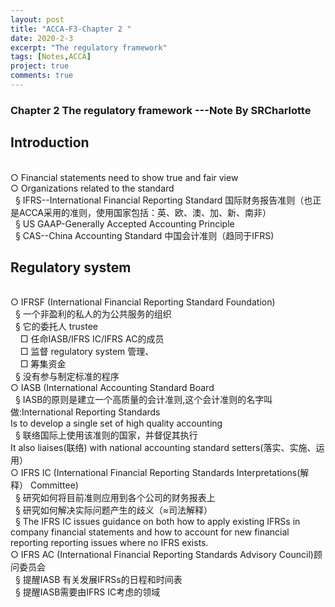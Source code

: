 ```yaml
---
layout: post
title: "ACCA-F3-Chapter 2 "
date: 2020-2-3
excerpt: "The regulatory framework"
tags: [Notes,ACCA]
project: true
comments: true
---
```


### Chapter 2 The regulatory framework ---Note By SRCharlotte


##  Introduction

<br> ○ Financial statements need to show true and fair view &emsp; 
<br> ○ Organizations related to the standard&emsp; 
<br> &nbsp;  § IFRS--International Financial Reporting Standard  国际财务报告准则（也正是ACCA采用的准则，使用国家包括：英、欧、澳、加、新、南非）&emsp; 
<br> &nbsp;  § US GAAP-Generally Accepted Accounting Principle &emsp; 
<br> &nbsp;  § CAS--China Accounting Standard 中国会计准则（趋同于IFRS)&emsp; 

## Regulatory system
	
<br> ○ IFRSF (International Financial Reporting Standard Foundation)&emsp; 
<br> &nbsp;  § 一个非盈利的私人的为公共服务的组织 &emsp; 
<br> &nbsp;  § 它的委托人 trustee&emsp; 
<br> &nbsp;  &nbsp;  □ 任命IASB/IFRS IC/IFRS AC的成员&emsp; 
<br> &nbsp;  &nbsp;  □ 监督 regulatory system 管理、&emsp; 
<br> &nbsp;  &nbsp;  □ 筹集资金&emsp; 
<br> &nbsp;  § 没有参与制定标准的程序&emsp; 
<br> ○ IASB (International Accounting Standard Board&emsp; 
<br> &nbsp;  § IASB的原则是建立一个高质量的会计准则,这个会计准则的名字叫做:International Reporting Standards&emsp; 
<br> Is to develop a single set of high quality accounting&emsp; 
<br> &nbsp;  § 联络国际上使用该准则的国家，并督促其执行&emsp; 
	<br> It also liaises(联络) with national accounting standard setters(落实、实施、运用）&emsp; 
<br> ○ IFRS IC (International Financial Reporting Standards Interpretations(解释） Committee)&emsp; 
<br> &nbsp;  § 研究如何将目前准则应用到各个公司的财务报表上&emsp; 
<br> &nbsp;  § 研究如何解决实际问题产生的歧义（≈司法解释）&emsp; 
<br> &nbsp;  § The IFRS IC issues guidance on both how to apply existing IFRSs in company financial statements and how to account for new financial reporting reporting issues where no IFRS exists.&emsp; 
<br> ○ IFRS AC (International Financial Reporting Standards Advisory Council)顾问委员会&emsp; 
<br> &nbsp;  § 提醒IASB 有关发展IFRSs的日程和时间表&emsp; 
<br> &nbsp;  § 提醒IASB需要由IFRS IC考虑的领域&emsp; 
				

